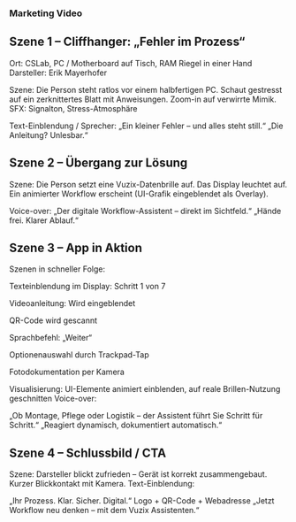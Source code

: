 ### Marketing Video

## Szene 1 – Cliffhanger: „Fehler im Prozess“

Ort: CSLab, PC / Motherboard auf Tisch, RAM Riegel in einer Hand
Darsteller: Erik Mayerhofer

Szene:
Die Person steht ratlos vor einem halbfertigen PC. 
Schaut gestresst auf ein zerknittertes Blatt mit Anweisungen. 
Zoom-in auf verwirrte Mimik.
SFX: Signalton, Stress-Atmosphäre

Text-Einblendung / Sprecher:
„Ein kleiner Fehler – und alles steht still.“
„Die Anleitung? Unlesbar.“

## Szene 2 – Übergang zur Lösung
Szene:
Die Person setzt eine Vuzix-Datenbrille auf. Das Display leuchtet auf. 
Ein animierter Workflow erscheint (UI-Grafik eingeblendet als Overlay).

Voice-over:
„Der digitale Workflow-Assistent – direkt im Sichtfeld.“
„Hände frei. Klarer Ablauf.“

## Szene 3 – App in Aktion
Szenen in schneller Folge:

Texteinblendung im Display: Schritt 1 von 7

Videoanleitung: Wird eingeblendet

QR-Code wird gescannt

Sprachbefehl: „Weiter“

Optionenauswahl durch Trackpad-Tap

Fotodokumentation per Kamera

Visualisierung: UI-Elemente animiert einblenden, auf reale Brillen-Nutzung geschnitten
Voice-over:

„Ob Montage, Pflege oder Logistik – der Assistent führt Sie Schritt für Schritt.“
„Reagiert dynamisch, dokumentiert automatisch.“

## Szene 4 – Schlussbild / CTA

Szene:
Darsteller blickt zufrieden – Gerät ist korrekt zusammengebaut.
Kurzer Blickkontakt mit Kamera.
Text-Einblendung:

„Ihr Prozess. Klar. Sicher. Digital.“
Logo + QR-Code + Webadresse
„Jetzt Workflow neu denken – mit dem Vuzix Assistenten.“